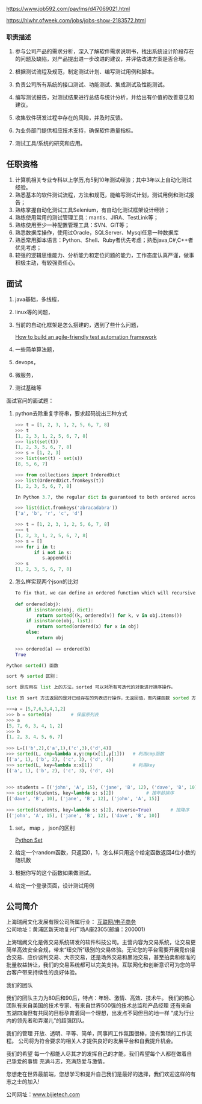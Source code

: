 <https://www.job592.com/pay/ms/d47069021.html>

<https://hlwhr.ofweek.com/jobs/jobs-show-2183572.html>

### 职责描述

1. 参与公司产品的需求分析，深入了解软件需求说明书，找出系统设计阶段存在的问题及缺陷，对产品提出进一步改进的建议，并评估改进方案是否合理。

2. 根据测试流程及规范，制定测试计划、编写测试用例和脚本。

3. 负责公司所有系统的接口测试、功能测试、集成测试及性能测试。

4. 编写测试报告，对测试结果进行总结与统计分析，并给出有价值的改善意见和建议。

5. 收集软件研发过程中存在的风险，并及时反馈。

6. 为业务部门提供相应技术支持，确保软件质量指标。

7. 测试工具/系统的研究和应用。


## 任职资格

1. 计算机相关专业专科以上学历,有5到10年测试经验；其中3年以上自动化测试经验。
2. 熟悉基本的软件测试流程，方法和规范，能编写测试计划，测试用例和测试报告；
3. 熟练掌握自动化测试工具Selenium，有自动化测试框架设计经验；
4. 熟练使用常用的测试管理工具：mantis、JIRA、TestLink等；
5. 熟练使用至少一种配置管理工具：SVN、GIT等；
6. 熟悉数据库操作，使用过Oracle，SQLServer、Mysql任意一种数据库
7. 熟悉常用脚本语言：Python、Shell、Ruby者优先考虑；熟悉java,C#,C++者优先考虑；
8. 较强的逻辑思维能力、分析能力和定位问题的能力，工作态度认真严谨，做事积极主动，有较强责任心。



## 面试

1. java基础，多线程，

2. linux等的问题，

3. 当前的自动化框架是怎么搭建的，遇到了些什么问题，

   [How to build an agile-friendly test automation framework](<https://techbeacon.com/app-dev-testing/how-build-agile-friendly-test-automation-framework>)

4. 一些简单算法题，

5. devops，

6. 微服务，

7. 测试基础等 

面试官问的面试题：



1. python去除重复字符串，要求起码说出三种方式

   ```python
   >>> t = [1, 2, 3, 1, 2, 5, 6, 7, 8]
   >>> t
   [1, 2, 3, 1, 2, 5, 6, 7, 8]
   >>> list(set(t))
   [1, 2, 3, 5, 6, 7, 8]
   >>> s = [1, 2, 3]
   >>> list(set(t) - set(s))
   [8, 5, 6, 7]
   
   >>> from collections import OrderedDict
   >>> list(OrderedDict.fromkeys(t))
   [1, 2, 3, 5, 6, 7, 8]
   
   In Python 3.7, the regular dict is guaranteed to both ordered across all implementations. So, the shortest and fastest solution is:
   
   >>> list(dict.fromkeys('abracadabra'))
   ['a', 'b', 'r', 'c', 'd']
   
   >>> t = [1, 2, 3, 1, 2, 5, 6, 7, 8]
   >>> t
   [1, 2, 3, 1, 2, 5, 6, 7, 8]
   >>> s = []
   >>> for i in t:
          if i not in s:
             s.append(i)
   >>> s
   [1, 2, 3, 5, 6, 7, 8]
   ```

   

2. 怎么样实现两个json的比对

   ```python
   To fix that, we can define an ordered function which will recursively sort any lists it finds (and convert dictionaries to lists of (key, value) pairs so that they're orderable):
                                                                                         
   def ordered(obj):
       if isinstance(obj, dict):
           return sorted((k, ordered(v)) for k, v in obj.items())
       if isinstance(obj, list):
           return sorted(ordered(x) for x in obj)
       else:
           return obj
       
   >>> ordered(a) == ordered(b)
   True
   ```



```python
Python sorted() 函数

sort 与 sorted 区别：

sort 是应用在 list 上的方法，sorted 可以对所有可迭代的对象进行排序操作。

list 的 sort 方法返回的是对已经存在的列表进行操作，无返回值，而内建函数 sorted 方法返回的是一个新的 list，而不是在原来的基础上进行的操作。

>>>a = [5,7,6,3,4,1,2]
>>> b = sorted(a)       # 保留原列表
>>> a 
[5, 7, 6, 3, 4, 1, 2]
>>> b
[1, 2, 3, 4, 5, 6, 7]
 
>>> L=[('b',2),('a',1),('c',3),('d',4)]
>>> sorted(L, cmp=lambda x,y:cmp(x[1],y[1]))   # 利用cmp函数
[('a', 1), ('b', 2), ('c', 3), ('d', 4)]
>>> sorted(L, key=lambda x:x[1])               # 利用key
[('a', 1), ('b', 2), ('c', 3), ('d', 4)]
 
 
>>> students = [('john', 'A', 15), ('jane', 'B', 12), ('dave', 'B', 10)]
>>> sorted(students, key=lambda s: s[2])            # 按年龄排序
[('dave', 'B', 10), ('jane', 'B', 12), ('john', 'A', 15)]
 
>>> sorted(students, key=lambda s: s[2], reverse=True)       # 按降序
[('john', 'A', 15), ('jane', 'B', 12), ('dave', 'B', 10)]
```



1. set， map ， json的区别

   [Python Set](<https://www.datacamp.com/community/tutorials/sets-in-python>)

   

2. 给定一个random函数，只返回0，1，怎么样只用这个给定函数返回4位小数的随机数

3. 根据你写的这个函数如果做测试。

4. 给定一个登录页面，设计测试用例 





## 公司简介

上海瑞阙文化发展有限公司所属行业： [互联网/电子商务](http://hlwhr.ofweek.com/)   
公司地址：黄浦区新天地复兴广场A座2305(邮编：200001)

上海瑞阙文化是做交易系统研发的软件科技公司。主营内容为交易系统，让交易更简单高效安全合规，带来“纽交所”级别的交易体验。无论您的平台需要开展竞价撮合交易、应价谈判交易、大宗交易，还是场外交易和黑池交易，甚至拍卖和标准的批量权益转让，我们的交易系统都可以完美支持。互联网化和创新意识可为您的平台客户带来持续性的良好体验。

我们的团队

我们的团队主力为80后和90后，特点：年轻、激情、高效、技术牛。
我们的核心团队有来自美国的技术专家、有来自世界500强的技术总监和产品经理
还有来自五湖四海但有共同的目标孕育着同一个理想，出发点不同但目的地一样
“成为行业内的领先者和弄潮儿”的超强团队。

我们的管理
开放、透明、平等、简单，同事间工作氛围很棒，没有繁琐的工作流程。
公司将为符合要求的相关人才提供良好的发展平台和自我提升机会。

我们的希望
每一个都能人尽其才的发挥自己的才能，我们希望每个人都在做着自己挚爱的事情
充满斗志，充满热爱与激情。

您想走在世界最前端，您想学习和提升自己我们是最好的选择，我们欢迎这样的有志之士的加入!

公司网址：www.bijietech.com  



